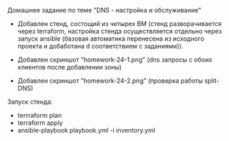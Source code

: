 Домашнее задание по теме "DNS - настройка и обслуживание" 

- Добавлен стенд, состощий из четырех ВМ (стенд разворачивается через terraform, настройка стенда осуществляется отдельно через запуск ansible (базовая автоматика перенесена из исходного проекта и добаботана d соответствием с заданиями)).


- Добавлен скриншот "homework-24-1.png" (dns запросы с обоих клиентов после добавлении зоны)
- Добавлен скриншот "homework-24-2.png" (проверка работы split-DNS)

Запуск стенда:
- terrraform plan
- terraform apply
- ansible-playbook playbook.yml -i inventory.yml
